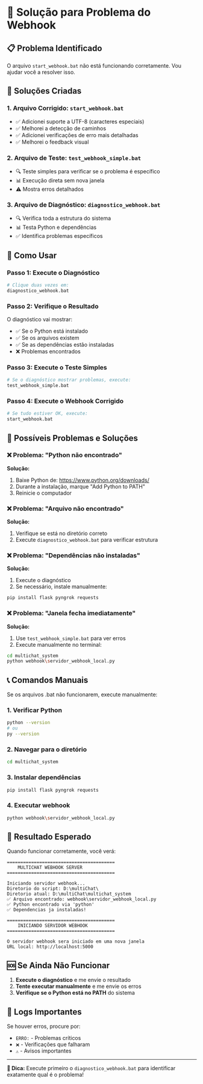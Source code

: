 # 🔧 Solução para Problema do Webhook

## 📋 Problema Identificado
O arquivo `start_webhook.bat` não está funcionando corretamente. Vou ajudar você a resolver isso.

## 🚀 Soluções Criadas

### 1. **Arquivo Corrigido: `start_webhook.bat`**
- ✅ Adicionei suporte a UTF-8 (caracteres especiais)
- ✅ Melhorei a detecção de caminhos
- ✅ Adicionei verificações de erro mais detalhadas
- ✅ Melhorei o feedback visual

### 2. **Arquivo de Teste: `test_webhook_simple.bat`**
- 🔍 Teste simples para verificar se o problema é específico
- 📊 Execução direta sem nova janela
- ⚠️ Mostra erros detalhados

### 3. **Arquivo de Diagnóstico: `diagnostico_webhook.bat`**
- 🔍 Verifica toda a estrutura do sistema
- 📊 Testa Python e dependências
- ✅ Identifica problemas específicos

## 🎯 Como Usar

### Passo 1: Execute o Diagnóstico
```bash
# Clique duas vezes em:
diagnostico_webhook.bat
```

### Passo 2: Verifique o Resultado
O diagnóstico vai mostrar:
- ✅ Se o Python está instalado
- ✅ Se os arquivos existem
- ✅ Se as dependências estão instaladas
- ❌ Problemas encontrados

### Passo 3: Execute o Teste Simples
```bash
# Se o diagnóstico mostrar problemas, execute:
test_webhook_simple.bat
```

### Passo 4: Execute o Webhook Corrigido
```bash
# Se tudo estiver OK, execute:
start_webhook.bat
```

## 🔧 Possíveis Problemas e Soluções

### ❌ Problema: "Python não encontrado"
**Solução:**
1. Baixe Python de: https://www.python.org/downloads/
2. Durante a instalação, marque "Add Python to PATH"
3. Reinicie o computador

### ❌ Problema: "Arquivo não encontrado"
**Solução:**
1. Verifique se está no diretório correto
2. Execute `diagnostico_webhook.bat` para verificar estrutura

### ❌ Problema: "Dependências não instaladas"
**Solução:**
1. Execute o diagnóstico
2. Se necessário, instale manualmente:
```bash
pip install flask pyngrok requests
```

### ❌ Problema: "Janela fecha imediatamente"
**Solução:**
1. Use `test_webhook_simple.bat` para ver erros
2. Execute manualmente no terminal:
```bash
cd multichat_system
python webhook\servidor_webhook_local.py
```

## 📞 Comandos Manuais

Se os arquivos .bat não funcionarem, execute manualmente:

### 1. Verificar Python
```bash
python --version
# ou
py --version
```

### 2. Navegar para o diretório
```bash
cd multichat_system
```

### 3. Instalar dependências
```bash
pip install flask pyngrok requests
```

### 4. Executar webhook
```bash
python webhook\servidor_webhook_local.py
```

## 🎯 Resultado Esperado

Quando funcionar corretamente, você verá:
```
========================================
    MULTICHAT WEBHOOK SERVER
========================================

Iniciando servidor webhook...
Diretorio do script: D:\multiChat\
Diretorio atual: D:\multiChat\multichat_system
✅ Arquivo encontrado: webhook\servidor_webhook_local.py
✅ Python encontrado via 'python'
✅ Dependencias ja instaladas!

========================================
    INICIANDO SERVIDOR WEBHOOK
========================================

O servidor webhook sera iniciado em uma nova janela
URL local: http://localhost:5000
```

## 🆘 Se Ainda Não Funcionar

1. **Execute o diagnóstico** e me envie o resultado
2. **Tente executar manualmente** e me envie os erros
3. **Verifique se o Python está no PATH** do sistema

## 📝 Logs Importantes

Se houver erros, procure por:
- `ERRO:` - Problemas críticos
- `❌` - Verificações que falharam
- `⚠️` - Avisos importantes

---

**🎯 Dica:** Execute primeiro o `diagnostico_webhook.bat` para identificar exatamente qual é o problema! 